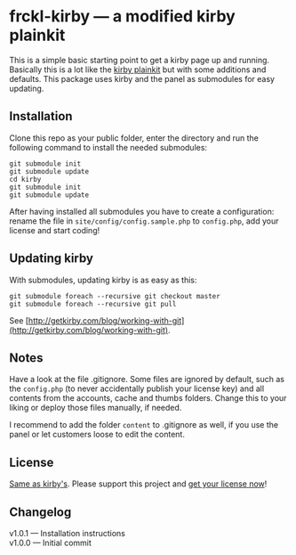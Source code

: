 # frckl-kirby — a modified kirby plainkit

This is a simple basic starting point to get a kirby page up and running.
Basically this is a lot like the [kirby plainkit](https://github.com/getkirby/plainkit)
but with some additions and defaults. This package uses kirby and the panel
as submodules for easy updating.

## Installation

Clone this repo as your public folder, enter the directory and run the following
command to install the needed submodules:

```
git submodule init
git submodule update
cd kirby
git submodule init
git submodule update
```

After having installed all submodules you have to create a configuration:
rename the file in `site/config/config.sample.php` to `config.php`, add
your license and start coding!

## Updating kirby

With submodules, updating kirby is as easy as this:

```
git submodule foreach --recursive git checkout master
git submodule foreach --recursive git pull
```

See [http://getkirby.com/blog/working-with-git](http://getkirby.com/blog/working-with-git).

## Notes

Have a look at the file .gitignore. Some files are ignored by default, such
as the `config.php` (to never accidentally publish your license key) and all
contents from the accounts, cache and thumbs folders. Change this to your
liking or deploy those files manually, if needed.

I recommend to add the folder `content` to .gitignore as well, if you use the
panel or let customers loose to edit the content.

## License

[Same as kirby's](license.md). Please support this project and [get your license now](http://getkirby.com/buy)! 

## Changelog

v1.0.1 — Installation instructions  
v1.0.0 — Initial commit

